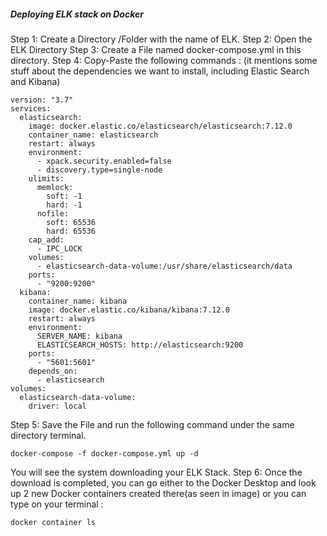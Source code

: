 ##### Deploying ELK stack on Docker #####

Step 1: Create a Directory /Folder with the name of ELK.
Step 2: Open the ELK Directory
Step 3: Create a File named docker-compose.yml in this directory.
Step 4: Copy-Paste the following commands : (it mentions some stuff about the dependencies we want to install, including Elastic Search and Kibana)

```
version: "3.7"
services:
  elasticsearch:
    image: docker.elastic.co/elasticsearch/elasticsearch:7.12.0
    container_name: elasticsearch
    restart: always
    environment:
      - xpack.security.enabled=false
      - discovery.type=single-node
    ulimits: 
      memlock:
        soft: -1 
        hard: -1
      nofile:
        soft: 65536
        hard: 65536
    cap_add: 
      - IPC_LOCK
    volumes:
      - elasticsearch-data-volume:/usr/share/elasticsearch/data
    ports:
      - "9200:9200"
  kibana:
    container_name: kibana
    image: docker.elastic.co/kibana/kibana:7.12.0
    restart: always
    environment:
      SERVER_NAME: kibana
      ELASTICSEARCH_HOSTS: http://elasticsearch:9200
    ports:
      - "5601:5601"
    depends_on:
      - elasticsearch
volumes: 
  elasticsearch-data-volume:
    driver: local
```

Step 5: Save the File and run the following command under the same directory terminal.
```
docker-compose -f docker-compose.yml up -d
```
You will see the system downloading your ELK Stack.
Step 6: Once the download is completed, you can go either to the Docker Desktop and look up 2 new Docker containers created there(as seen in image) or you can type on your terminal :
```
docker container ls
```
